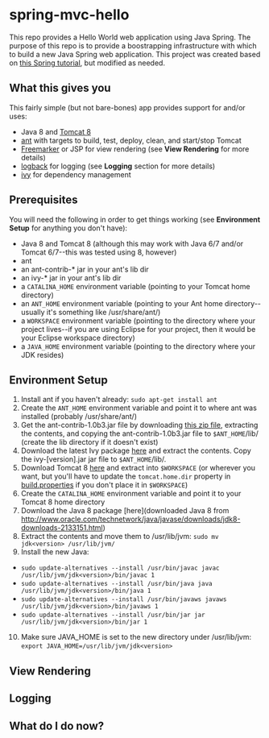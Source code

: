 # spring-mvc-hello

This repo provides a Hello World web application using Java Spring. The purpose of this repo is to provide a boostrapping infrastructure with which to build a new Java Spring web application. This project was created based on [this Spring tutorial](http://static.springsource.org/docs/Spring-MVC-step-by-step/part1.html), but modified as needed.

## What this gives you

This fairly simple (but not bare-bones) app provides support for and/or uses:

- Java 8 and [Tomcat 8](https://tomcat.apache.org/tomcat-8.0-doc/introduction.html)
- [ant](http://ant.apache.org/) with targets to build, test, deploy, clean, and start/stop Tomcat
- [Freemarker](http://freemarker.incubator.apache.org/) or JSP for view rendering (see **View Rendering** for more details)
- [logback](http://logback.qos.ch/) for logging (see **Logging** section for more details)
- [ivy](http://ant.apache.org/ivy/) for dependency management

## Prerequisites

You will need the following in order to get things working (see **Environment Setup** for anything you don't have):

- Java 8 and Tomcat 8 (although this may work with Java 6/7 and/or Tomcat 6/7--this was tested using 8, however)
- ant
- an ant-contrib-* jar in your ant's lib dir
- an ivy-* jar in your ant's lib dir
- a `CATALINA_HOME` environment variable (pointing to your Tomcat home directory)
- an `ANT_HOME` environment variable (pointing to your Ant home directory--usually it's something like /usr/share/ant/)
- a `WORKSPACE` environment variable (pointing to the directory where your project lives--if you are using Eclipse for your project, then it would be your Eclipse workspace directory)
- a `JAVA_HOME` environment variable (pointing to the directory where your JDK resides)

## Environment Setup

1. Install ant if you haven't already: `sudo apt-get install ant`
2. Create the `ANT_HOME` environment variable and point it to where ant was installed (probably /usr/share/ant/)
3. Get the ant-contrib-1.0b3.jar file by downloading [this zip file](http://sourceforge.net/projects/ant-contrib/files/ant-contrib/1.0b3/ant-contrib-1.0b3-bin.tar.gz/download), extracting the contents, and copying the ant-contrib-1.0b3.jar file to `$ANT_HOME`/lib/ (create the lib directory if it doesn't exist)
4. Download the latest Ivy package [here](http://ant.apache.org/ivy/download.cgi) and extract the contents. Copy the ivy-[version].jar jar file to `$ANT_HOME`/lib/.
5. Download Tomcat 8 [here](http://mirror.sdunix.com/apache/tomcat/tomcat-8/v8.0.30/bin/apache-tomcat-8.0.30.tar.gz) and extract into `$WORKSPACE` (or wherever you want, but you'll have to update the `tomcat.home.dir` property in [build.properties](./build.properties) if you don't place it in `$WORKSPACE`)
6. Create the `CATALINA_HOME` environment variable and point it to your Tomcat 8 home directory
7. Download the Java 8 package [here](downloaded Java 8 from http://www.oracle.com/technetwork/java/javase/downloads/jdk8-downloads-2133151.html)
8. Extract the contents and move them to /usr/lib/jvm: `sudo mv jdk<version> /usr/lib/jvm/`
9. Install the new Java:
  * `sudo update-alternatives --install /usr/bin/javac javac /usr/lib/jvm/jdk<version>/bin/javac 1`
  * `sudo update-alternatives --install /usr/bin/java java /usr/lib/jvm/jdk<version>/bin/java 1`
  * `sudo update-alternatives --install /usr/bin/javaws javaws /usr/lib/jvm/jdk<version>/bin/javaws 1`
  * `sudo update-alternatives --install /usr/bin/jar jar /usr/lib/jvm/jdk<version>/bin/jar 1`
10. Make sure JAVA_HOME is set to the new directory under /usr/lib/jvm: `export JAVA_HOME=/usr/lib/jvm/jdk<version>`

## View Rendering

## Logging

## What do I do now?
